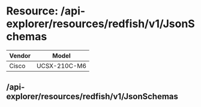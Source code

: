 # Resource: /api-explorer/resources/redfish/v1/JsonSchemas

Vendor | Model
--- | ---
Cisco | UCSX-210C-M6

## /api-explorer/resources/redfish/v1/JsonSchemas

```
```

